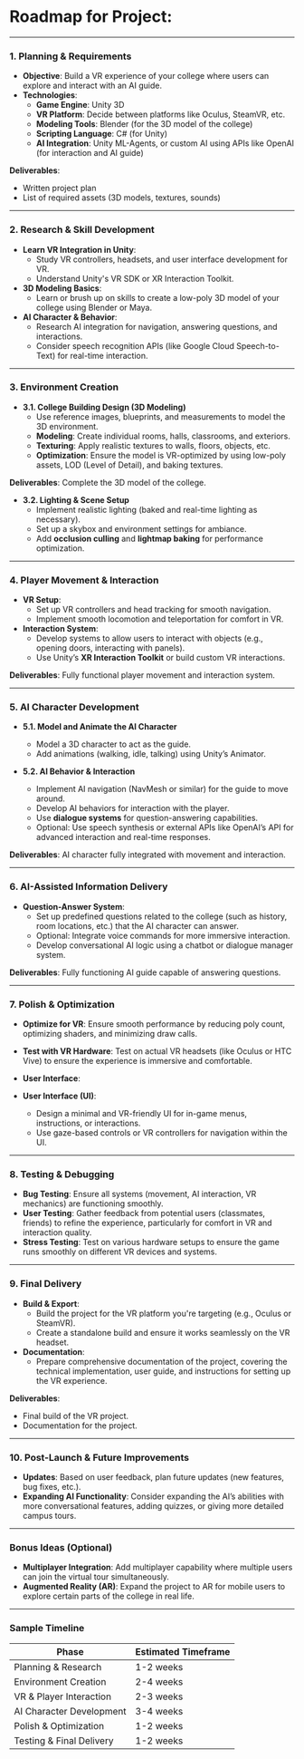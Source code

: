 # **Roadmap for Project:**
---

### **1. Planning & Requirements**
   - **Objective**: Build a VR experience of your college where users can explore and interact with an AI guide.
   - **Technologies**: 
     - **Game Engine**: Unity 3D
     - **VR Platform**: Decide between platforms like Oculus, SteamVR, etc.
     - **Modeling Tools**: Blender (for the 3D model of the college)
     - **Scripting Language**: C# (for Unity)
     - **AI Integration**: Unity ML-Agents, or custom AI using APIs like OpenAI (for interaction and AI guide)
   
   **Deliverables**: 
   - Written project plan
   - List of required assets (3D models, textures, sounds)

---

### **2. Research & Skill Development**
   - **Learn VR Integration in Unity**: 
     - Study VR controllers, headsets, and user interface development for VR.
     - Understand Unity's VR SDK or XR Interaction Toolkit.
   - **3D Modeling Basics**: 
     - Learn or brush up on skills to create a low-poly 3D model of your college using Blender or Maya.
   - **AI Character & Behavior**: 
     - Research AI integration for navigation, answering questions, and interactions.
     - Consider speech recognition APIs (like Google Cloud Speech-to-Text) for real-time interaction.

---

### **3. Environment Creation**
   - **3.1. College Building Design (3D Modeling)**
     - Use reference images, blueprints, and measurements to model the 3D environment.
     - **Modeling**: Create individual rooms, halls, classrooms, and exteriors.
     - **Texturing**: Apply realistic textures to walls, floors, objects, etc.
     - **Optimization**: Ensure the model is VR-optimized by using low-poly assets, LOD (Level of Detail), and baking textures.

   **Deliverables**: Complete the 3D model of the college.

   - **3.2. Lighting & Scene Setup**
     - Implement realistic lighting (baked and real-time lighting as necessary).
     - Set up a skybox and environment settings for ambiance.
     - Add **occlusion culling** and **lightmap baking** for performance optimization.

---

### **4. Player Movement & Interaction**
   - **VR Setup**: 
     - Set up VR controllers and head tracking for smooth navigation.
     - Implement smooth locomotion and teleportation for comfort in VR.
   - **Interaction System**: 
     - Develop systems to allow users to interact with objects (e.g., opening doors, interacting with panels).
     - Use Unity’s **XR Interaction Toolkit** or build custom VR interactions.
   
   **Deliverables**: Fully functional player movement and interaction system.

---

### **5. AI Character Development**
   - **5.1. Model and Animate the AI Character**
     - Model a 3D character to act as the guide.
     - Add animations (walking, idle, talking) using Unity’s Animator.
   
   - **5.2. AI Behavior & Interaction**
     - Implement AI navigation (NavMesh or similar) for the guide to move around.
     - Develop AI behaviors for interaction with the player.
     - Use **dialogue systems** for question-answering capabilities.
     - Optional: Use speech synthesis or external APIs like OpenAI’s API for advanced interaction and real-time responses.
   
   **Deliverables**: AI character fully integrated with movement and interaction.

---

### **6. AI-Assisted Information Delivery**
   - **Question-Answer System**: 
     - Set up predefined questions related to the college (such as history, room locations, etc.) that the AI character can answer.
     - Optional: Integrate voice commands for more immersive interaction.
     - Develop conversational AI logic using a chatbot or dialogue manager system.

   **Deliverables**: Fully functioning AI guide capable of answering questions.

---

### **7. Polish & Optimization**
   - **Optimize for VR**: Ensure smooth performance by reducing poly count, optimizing shaders, and minimizing draw calls.
   - **Test with VR Hardware**: Test on actual VR headsets (like Oculus or HTC Vive) to ensure the experience is immersive and comfortable.
   - **User Interface**:

   - **User Interface (UI)**: 
     - Design a minimal and VR-friendly UI for in-game menus, instructions, or interactions.
     - Use gaze-based controls or VR controllers for navigation within the UI.

---

### **8. Testing & Debugging**
   - **Bug Testing**: Ensure all systems (movement, AI interaction, VR mechanics) are functioning smoothly.
   - **User Testing**: Gather feedback from potential users (classmates, friends) to refine the experience, particularly for comfort in VR and interaction quality.
   - **Stress Testing**: Test on various hardware setups to ensure the game runs smoothly on different VR devices and systems.

---

### **9. Final Delivery**
   - **Build & Export**: 
     - Build the project for the VR platform you're targeting (e.g., Oculus or SteamVR).
     - Create a standalone build and ensure it works seamlessly on the VR headset.
   - **Documentation**: 
     - Prepare comprehensive documentation of the project, covering the technical implementation, user guide, and instructions for setting up the VR experience.

   **Deliverables**: 
   - Final build of the VR project.
   - Documentation for the project.

---

### **10. Post-Launch & Future Improvements**
   - **Updates**: Based on user feedback, plan future updates (new features, bug fixes, etc.).
   - **Expanding AI Functionality**: Consider expanding the AI’s abilities with more conversational features, adding quizzes, or giving more detailed campus tours.

---

### **Bonus Ideas (Optional)**
   - **Multiplayer Integration**: Add multiplayer capability where multiple users can join the virtual tour simultaneously.
   - **Augmented Reality (AR)**: Expand the project to AR for mobile users to explore certain parts of the college in real life.

---

### **Sample Timeline**

| **Phase**                        | **Estimated Timeframe** |
|----------------------------------|------------------------|
| Planning & Research              | 1-2 weeks              |
| Environment Creation             | 2-4 weeks              |
| VR & Player Interaction          | 2-3 weeks              |
| AI Character Development         | 3-4 weeks              |
| Polish & Optimization            | 1-2 weeks              |
| Testing & Final Delivery         | 1-2 weeks              |

